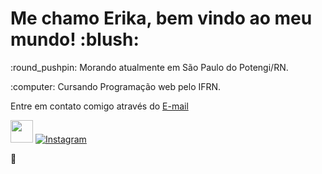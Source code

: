 <h1> Me chamo Erika, bem vindo ao meu mundo! :blush: </h1>

<p>:round_pushpin: Morando atualmente em São Paulo do Potengi/RN.</p>
<p>:computer: Cursando Programação web pelo IFRN.</p>
<p> Entre em contato comigo através do <a href="mailto:erikaalvess2006@gmail.com">E-mail </a></p>


<img src="https://cdn.jsdelivr.net/gh/devicons/devicon@latest/icons/javascript/javascript-original.svg" width="36" height="36" />
<a href="https://www.instagram.com/dhanushka_m/" target="_blank"><img src="https://img.shields.io/badge/Instagram-%23E4405F.svg?&style=flat-square&logo=instagram&logoColor=white" alt="Instagram"></a>

:dog: